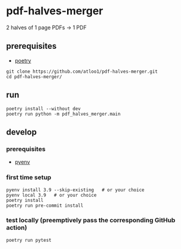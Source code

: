# pdf-halves-merger
2 halves of 1 page PDFs → 1 PDF

## prerequisites
- [poetry](https://python-poetry.org/docs/#installing-with-pipx)

```
git clone https://github.com/atloo1/pdf-halves-merger.git
cd pdf-halves-merger/
```

## run
```
poetry install --without dev
poetry run python -m pdf_halves_merger.main
```

## develop
### prerequisites
- [pyenv](https://github.com/pyenv/pyenv?tab=readme-ov-file#installation)
### first time setup
```
pyenv install 3.9 --skip-existing   # or your choice
pyenv local 3.9   # or your choice
poetry install
poetry run pre-commit install
```
### test locally (preemptively pass the corresponding GitHub action)
`poetry run pytest`
